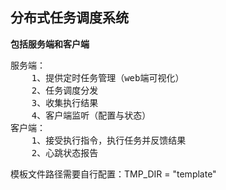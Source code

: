 <h2>分布式任务调度系统</h2> 

<b>包括服务端和客户端</b> 

<pre>
服务端：
    1、提供定时任务管理（web端可视化）
    2、任务调度分发
    3、收集执行结果
    4、客户端监听（配置与状态）
客户端：
    1、接受执行指令，执行任务并反馈结果
    2、心跳状态报告
</pre>

模板文件路径需要自行配置：TMP_DIR = "template"